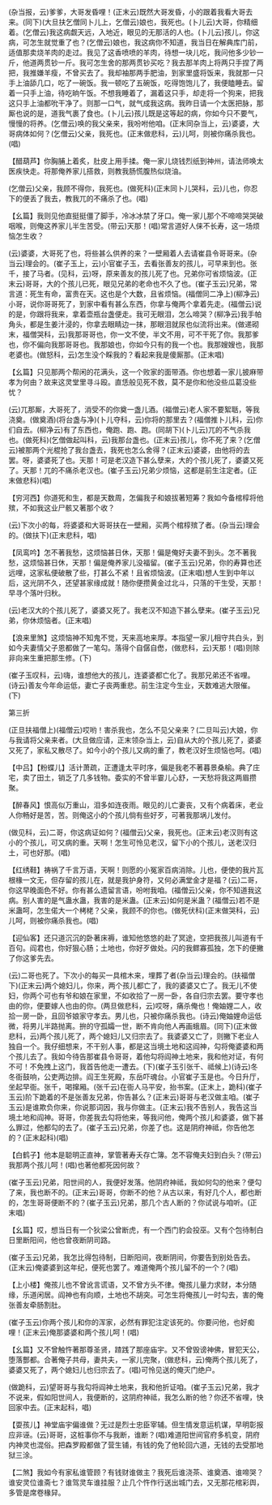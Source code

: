 <!-- { "loadSidebar": true } -->
(杂当报，云)爹爹，大哥发昏哩！(正末云)既然大哥发昏，小的跟着我看大哥去来。(同下)(大旦扶乞僧同卜儿上，乞僧云)娘也，我死也。(卜儿云)大哥，你精细着。(乞僧云)我这病觑天远，入地近，眼见的无那活的人也。(卜儿云)孩儿，你这病，可怎生就觉重了也？(乞僧云)娘也，我这病你不知道，我当日在解典库门前，适值那卖烧羊肉的走过。我见了这香喷喷的羊肉，待想一块儿吃，我问他多少钞一斤，他道两贯钞一斤。我可怎生舍的那两贯钞买吃？我去那羊肉上将两只手捏了两把，我推嫌羊瘦，不曾买去了。我却袖那两手肥油，到家里盛将饭来，我就那一只手上油舔几口，吃了一碗饭。我一顿吃了五碗饭，吃得饱饱儿了，我便瞌睡去。留着一只手上油，待吃晌午饭。不想我睡着了，漏着这只手，却走将一个狗来，把我这只手上油都吮干净了。则那一口气，就气成我这病。我昨日请一个太医把脉，那厮也说的是，道我气裹了食也。(卜儿云)孩儿既是这等起的病，你如今只不要气，慢慢的将养。(乞僧云)唤的我父亲来，我吩咐他咱。(正末同杂当上，云)婆婆，大哥病体如何？(乞僧云)父亲，我死也。(正末做悲科，云)儿呵，则被你痛杀我也。(唱)

【醋葫芦】你胸脯上着炙，肚皮上用手揉。俺一家儿烧钱烈纸到神州，请法师唤太医疾快走。将那俺养家儿搭救，则教我肠慌腹热似烧油。

(乞僧云)父亲，我顾不得你，我死也。(做死科)(正末同卜儿哭科，云)儿也，你忍下的便丢了我去，教我兀的不痛杀了也。(唱)

【幺篇】我则见他直挺挺僵了脚手，冷冰冰禁了牙口。俺一家儿那个不啼啼哭哭破咽喉，则俺这养家儿半生苦受。(带云)天那！(唱)常言道好人俫不长寿，这一场烦恼怎生收？

(云)婆婆，大哥死了也，将些甚么供养的来？一壁厢着人去请崔县令哥哥来。(杂当云)理会的。(崔子玉上，云)小官崔子玉，去看张善友的孩儿，可早来到也。张千，接了马者。(见科，云)呀，原来善友的孩儿死了也。兄弟你可省烦恼波。(正末云)哥哥，大的个孩儿已死，眼见兄弟的老命也不久了也。(崔子玉云)兄弟，常言道：死生有命，富贵在天。这也是个大数，且省烦恼。(福僧同二净上)(柳净云)小哥，说你哥哥死了，到家中看有甚么东西，你拿与俺两个拿着先走。(福僧云)说的是，你跟将我来，拿着壶瓶台盏便走。我可无眼泪，怎么啼哭？(柳净云)我手帕角头，都是生姜汁浸的，你拿去眼睛边一抹，那眼泪就尿也似流将出来。(做递砌末，福僧哭科，云)我那哥哥也，你一文不使，半文不用，可不干死了你。我那爹也，你不偏向我那哥哥也。我那娘也，你如今只有的我一个也。我那嫂嫂也，我那老婆也。(做怒科，云)怎生没个睬我的？看起来我是傻厮那。(正末唱)

【幺篇】只见那两个帮闲的花满头，这一个败家的面带酒。你也想着一家儿披麻带孝为何由？故来这灵堂里寻斗殴。直恁般见死不救，莫不是你和他没些瓜葛没些忧？

(云)兀那厮，大哥死了，消受不的你奠一盏儿酒。(福僧云)老人家不要絮聒，等我浇奠。(做奠酒)(将台盏与净)(卜儿夺科，云)你将的那里去？(福僧推卜儿科，云)你们自去。(柳净云)有了东西也，俺跑、跑、跑。(同胡下)(卜儿云)兀的不气杀我也。(做死科)(乞僧做起叫科，云)我那台盏也。(正末云)孩儿，你不死了来？(乞僧云)被那两个光棍抢了我台盏去，我死也怎么舍得？(正末云)婆婆，由他将的去罢。呀，婆婆死了也。天那！可是老汉造下甚么孽来，大的个孩儿死了，婆婆又死了。天那！兀的不痛杀老汉也。(崔子玉云)兄弟少烦恼，这都是前生注定者。(正末做悲科)(唱)

【穷河西】你道死和生，都是天数周，怎偏我子和娘拔著短筹？我如今备棺椁将他殡，不如我这业尸骸又著那个收？

(云)下次小的每，将婆婆和大哥哥扶在一壁厢，买两个棺椁殡了者。(杂当云)理会的。(做扶下)(正末悲科，唱)

【凤鸾吟】怎不著我愁，这烦恼甚日休，天那！偏是俺好夫妻不到头。怎不著我愁，这烦恼甚日休，天那！偏是俺养家儿没福留。(崔子玉云)兄弟，你的寿算也还远哩，这家私便破散了些，打甚么不紧！且省烦恼波。(正末唱)想人生到中年以后，这光阴不久，还望甚家缘成就！随你便攒黄金过北斗，只落的干生受，天那！早寻个落叶归秋。

(云)老汉大的个孩儿死了，婆婆又死了。我老汉不知造下甚么孽来。(崔子玉云)兄弟，你休烦恼者。(正末唱)

【浪来里煞】这烦恼神不知鬼不觉，天来高地来厚。本指望一家儿相守共白头，到如今夫妻情父子恩都做了一笔勾。落得个自僝自僽，(做悲科，云)天那！(唱)则除非向来生重把那生修。(下)

(崔子玉叹科，云)嗨，谁想他大的孩儿，连婆婆都亡化了。我那兄弟还不省哩。(诗云)善友今年命运低，妻亡子丧两重悲。前生注定今生业，天数难逃大限催。(下)


第三折

(正旦扶福僧上)(福僧云)哎哟！害杀我也，怎么不见父亲来？(二旦叫云)大娘，你与我请将父亲来者。(大旦做应请，正末领杂当上，云)自从大的个孩儿死了，婆婆又死了，家私又散尽了。如今小的个孩儿又病的重了，教老汉好生烦恼也呵。(唱)

【中吕】【粉蝶儿】活计萧疏，正遭逢太平时序，偏是我老不著暮景桑榆。典了庄宅，卖了田土，销乏了几多钱物。委实的不曾半霎儿心舒，一天愁将我这两眉攒聚。

【醉春风】恨高似万重山，泪多如连夜雨。眼见的儿亡妻丧，又有个病着床，老业人你畅好是苦，苦。则俺这小的个孩儿倘有些好歹，可著我那埚儿发付。

(做见科，云)二哥，你这病证如何？(福僧云)父亲，我死也。(正末云)老汉则有这小的个孩儿，可又病的重。天啊！怎生可怜见老汉，留下小的个孩儿，送老汉归土，可也好那。(唱)

【红绣鞋】祷祸了千言万语，天啊！则愿的小冤家百病消除。儿也，便使的我片瓦根椽一文无，但存留的孩儿在，就是我护身符，又何必满堂金才是福？(云)二哥，你这早晚面色不好。你有甚么遗留言语，吩咐我咱。(福僧云)父亲，你不知道我这病。别人害的是气蛊水蛊，我害的是米蛊。(正末云)如何是米蛊？(福僧云)若不是米蛊呵，怎生偌大一个栲栳？父亲，我顾不的你也。(做死伏科)(正末做哭科，云)儿呵，则被你痛杀我也。(唱)

【迎仙客】还只道沉沉的卧著床褥，谁知他悠悠的赴了冥途，空把我孩儿叫道有千百句。阎君也，你好狠心肠；土地也，你好歹做处。闪的我鳏寡孤独，怎下的便撇了你这爹先去。

(云)二哥也死了。下次小的每买一具棺木来，埋葬了者(杂当云)理会的。(扶福僧下)(正末云)两个媳妇儿，你来，两个孩儿都亡了，我的婆婆又亡了。我无儿不使妇，你两个可也有爷和娘在家里，不如收拾了一房一卧，各自归宗去罢。要守孝也由的你，便要嫁人也由的你。(两旦做悲科，云)哎呀，痛杀俺也！俺妯娌二人，收拾一房一卧，且回爷娘家守孝去。男儿也，只被你痛杀我也。(诗云)俺妯娌命运低微，将男儿半路抛离。拚的守孤孀一世，断不肯向他人再画蛾眉。(同下)(正末做悲科，云)两个孩儿死了，两个媳妇儿又归宗去了。我婆婆又亡了，则撇下老业人独自一个。我仔细想来，不干别人事，都是这当境土地和这阎神，勾将俺婆婆和两个孩儿去了。我如今待告那崔县令哥哥，着他勾将阎神土地来，我和他对证，有何不可！不免拽上这门，我首告他走一遭去。(下)(崔子玉引张千、祗候上)(诗云)冬冬衙鼓响，公吏两边排。阎王生死殿，东岳吓魂台。小官崔子玉是也。今日升厅，坐起早衙。张千，喝撺厢。(张千云)在衙人马平安，抬书案。(正末上，跪科)(崔子玉云)阶下跪着的不是张善友兄弟，你告甚么？(正末云)哥哥与老汉做主咱。(崔子玉云)是谁欺负你来，你说那词因，我与你做主。(正末云)我不告别人，我告这当境土地和阎神。哥哥，你差我去勾将他来，等我问他，俺两个孩儿和婆婆，做下甚么罪过，他都勾的去了。(崔子玉云)兄弟，你差了也。这是阴府神祗，你告他怎的？(正末起科)(唱)

【白鹤子】他本是聪明正直神，掌管著寿夭存亡簿。怎不容俺夫妇到白头？(带云)我那两个孩儿呵！(唱)也著他都死因何故？

(崔子玉云)兄弟，阳世间的人，我便好发落。他阴府神祗，我如何勾的他来？便勾了来，我也断不的。(正末云)哥哥，你断不的他？从古以来，有好几个人，都也断的，怎生哥哥便断不的？(崔子玉云)兄弟，那几个古人断的？你试说与咱听。(正末唱)

【幺篇】哎，想当日有一个狄梁公曾断虎，有一个西门豹会投巫。又有个包待制白日里断阳间，他也曾夜断阴司路。

(崔子玉云)兄弟，我怎比得包待制，日断阳间，夜断阴间，你要告到别处告去。(正末云)俺婆婆到这年纪，便死也罢了。难道俺两个孩儿留不的一个？(唱)

【上小楼】俺孩儿也不曾讹言谎语，又不曾方头不律。俺孩儿量力求财，本分随缘，乐道闲居。阎神也有向顺，土地也不胡突。可怎生将俺孩儿一时勾去，害的俺张善友牵肠割肚。

(崔子玉云)你两个孩儿和你的浑家，必然有罪犯注定该死的。你要问他，也好痴哩！(正末云)俺那婆婆和两个孩儿呵！(唱)

【幺篇】又不曾触忤著那尊圣贤，蹅践了那座庙宇。又不曾毁谤神佛，冒犯天公，堕落酆都。合著俺子共母，妻共夫，一家儿完聚，(做悲科，云)俺两个孩儿死了，婆婆又死了，两个媳妇儿也归宗去了。(唱)可怜见送的俺灭门绝户。

(做跪科，云)望哥哥与我勾将阎神土地来，我和他折证咱。(崔子玉云)兄弟，我才不说来，假如阳世间人，我便断的，这阴府神祗，我怎么断的他？你还不省哩，快回家中去。(正末起科，唱)

【耍孩儿】神堂庙宇偏谁做？无过是烈士忠臣宰辅。但生情发意运机谋，早明彰报应非诬。(云)哥哥，这桩事你不与我断，谁断？(唱)难道阳世间官府多机变，阴府内神灵也混俗。把森罗殿都做了营生铺，有钱的免了他轮回六道，无钱的去受那地狱三涂。

【二煞】我如今有家私谁管顾？有钱财谁做主？我死后谁浇茶、谁奠酒、谁啼哭？谁安灵位谁斋七？谁驾灵车谁挂服？止几个忤作行送出城门去，又无那花棺彩舆，多管是席卷椽舁。

